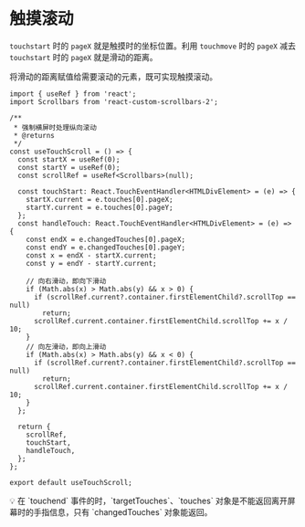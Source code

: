 # 触摸滚动

`touchstart` 时的 `pageX` 就是触摸时的坐标位置。利用 `touchmove` 时的 `pageX` 减去 `touchstart` 时的 `pageX` 就是滑动的距离。

将滑动的距离赋值给需要滚动的元素，既可实现触摸滚动。

```tsx
import { useRef } from 'react';
import Scrollbars from 'react-custom-scrollbars-2';

/**
 * 强制横屏时处理纵向滚动
 * @returns
 */
const useTouchScroll = () => {
  const startX = useRef(0);
  const startY = useRef(0);
  const scrollRef = useRef<Scrollbars>(null);

  const touchStart: React.TouchEventHandler<HTMLDivElement> = (e) => {
    startX.current = e.touches[0].pageX;
    startY.current = e.touches[0].pageY;
  };
  const handleTouch: React.TouchEventHandler<HTMLDivElement> = (e) => {
    const endX = e.changedTouches[0].pageX;
    const endY = e.changedTouches[0].pageY;
    const x = endX - startX.current;
    const y = endY - startY.current;

    // 向右滑动，即向下滑动
    if (Math.abs(x) > Math.abs(y) && x > 0) {
      if (scrollRef.current?.container.firstElementChild?.scrollTop == null)
        return;
      scrollRef.current.container.firstElementChild.scrollTop += x / 10;
    }
    // 向左滑动，即向上滑动
    if (Math.abs(x) > Math.abs(y) && x < 0) {
      if (scrollRef.current?.container.firstElementChild?.scrollTop == null)
        return;
      scrollRef.current.container.firstElementChild.scrollTop += x / 10;
    }
  };

  return {
    scrollRef,
    touchStart,
    handleTouch,
  };
};

export default useTouchScroll;
```

<aside>
💡 在 `touchend` 事件的时，`targetTouches`、`touches` 对象是不能返回离开屏幕时的手指信息，只有 `changedTouches` 对象能返回。

</aside>